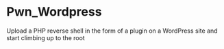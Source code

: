 # Pwn_Wordpress
Upload a PHP reverse shell in the form of a plugin on a WordPress site and start climbing up to the root
